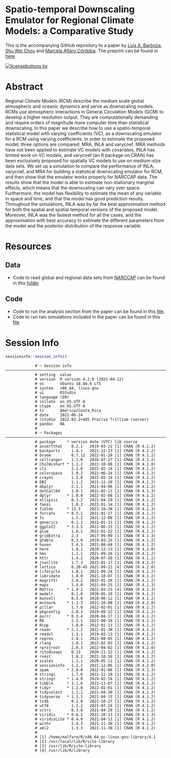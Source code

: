 # Spatio-temporal Downscaling Emulator for Regional Climate Models: a Comparative Study

This is the accompanying GitHub repository to a paper by [Luis A. Barboza](https://github.com/luisbarboza27), [Shu Wei Chou](https://github.com/shuwei325) and [Marcela Alfaro Córdoba](https://github.com/malfaro2). The preprint can be found in [here](https://arxiv.org/abs/2206.03914).

[![licensebuttons
by](https://licensebuttons.net/l/by-nc/4.0//88x31.png)](https://creativecommons.org/licenses/by/4.0)


# Abstract

Regional Climate Models (RCM) describe the medium scale global atmospheric and oceanic dynamics and serve as downscaling models. RCMs use atmospheric interactions in General Circulation Models (GCM) to develop a higher resolution output. They are computationally demanding and require orders of magnitude more computer time than statistical downscaling. In this paper we describe how to use a spatio-temporal statistical model with varying coefficients (VC), as a downscaling emulator for a RCM using varying coefficients. In order to estimate the proposed model, three options are compared: MRA, INLA and varycoef. MRA methods have not been applied to estimate VC models with covariates, INLA has limited work on VC models, and varycoef (an R package on CRAN) has been exclusively proposed for spatially VC models to use on medium-size data sets. We set up a simulation to compare the performance of INLA, varycoef, and MRA for building a statistical downscaling emulator for RCM, and then show that the emulator works properly for NARCCAP data. The results show that the model is able to estimate non-stationary marginal effects, which means that the downscaling can vary over space. Furthermore, the model has flexibility to estimate the mean of any variable in space and time, and that the model has good prediction results. Throughout the simulations, INLA was by far the best approximation method for both the spatial and spatial temporal versions of the proposed model. Moreover, INLA was the fastest method for all the cases, and the approximation with best accuracy to estimate the different parameters from the model and the posterior distribution of the response variable.

# Resources

## Data

* Code to read global and regional data sets from [NARCCAP](https://www.earthsystemgrid.org/project/narccap.html) can be found in this [folder](https://github.com/LEA-UCR/MRA-ST/tree/master/Data_ST)

## Code

* Code to run the analysis section from the paper can be found in this [file](https://github.com/LEA-UCR/MRA-ST/tree/master/MCMC_NARCCAP).
* Code to run two simulations included in the paper can be found in this [file](https://github.com/LEA-UCR/MRA-ST/tree/master/sim)



# Session Info

``` r
sessioninfo::session_info()
```

                 # ─ Session info ──────────────────────────────────────────────────────────────────────────────
                 # setting  value
                 # version  R version 4.2.0 (2022-04-22)
                 # os       Ubuntu 18.04.6 LTS
                 # system   x86_64, linux-gnu
                 # ui       RStudio
                 # language (EN)
                 # collate  en_US.UTF-8
                 # ctype    en_US.UTF-8
                 # tz       America/Costa_Rica
                 # date     2022-06-24
                 # rstudio  2022.02.2+485 Prairie Trillium (server)
                 # pandoc   NA
                 # 
                 # ─ Packages ──────────────────────────────────────────────────────────────────────────────────
                 # package     * version date (UTC) lib source
                 # assertthat    0.2.1   2019-03-21 [1] CRAN (R 4.1.2)
                 # backports     1.4.1   2021-12-13 [1] CRAN (R 4.1.2)
                 # broom         0.7.12  2022-01-28 [1] CRAN (R 4.1.2)
                 # cellranger    1.1.0   2016-07-27 [1] CRAN (R 4.1.2)
                 # CholWishart * 1.1.2   2021-10-08 [1] CRAN (R 4.2.0)
                 # cli           3.2.0   2022-02-14 [1] CRAN (R 4.1.2)
                 # colorspace    2.0-2   2021-06-24 [1] CRAN (R 4.1.2)
                 # crayon        1.5.0   2022-02-14 [1] CRAN (R 4.1.2)
                 # DBI           1.1.2   2021-12-20 [1] CRAN (R 4.1.2)
                 # dbplyr        2.1.1   2021-04-06 [1] CRAN (R 4.1.2)
                 # dotCall64     1.0-1   2021-02-11 [1] CRAN (R 4.1.3)
                 # dplyr       * 1.0.8   2022-02-08 [1] CRAN (R 4.1.2)
                 # ellipsis      0.3.2   2021-04-29 [1] CRAN (R 4.1.2)
                 # fansi         1.0.2   2022-01-14 [1] CRAN (R 4.1.2)
                 # fields      * 13.3    2021-10-30 [1] CRAN (R 4.1.3)
                 # forcats     * 0.5.1   2021-01-27 [1] CRAN (R 4.1.2)
                 # fs            1.5.2   2021-12-08 [1] CRAN (R 4.1.2)
                 # generics      0.1.2   2022-01-31 [1] CRAN (R 4.1.2)
                 # ggplot2     * 3.3.5   2021-06-25 [1] CRAN (R 4.1.2)
                 # glue          1.6.1   2022-01-22 [1] CRAN (R 4.1.2)
                 # gridExtra     2.3     2017-09-09 [1] CRAN (R 4.1.3)
                 # gtable        0.3.0   2019-03-25 [1] CRAN (R 4.1.2)
                 # haven         2.4.3   2021-08-04 [1] CRAN (R 4.1.2)
                 # here          1.0.1   2020-12-13 [1] CRAN (R 4.2.0)
                 # hms           1.1.1   2021-09-26 [1] CRAN (R 4.1.2)
                 # httr          1.4.2   2020-07-20 [1] CRAN (R 4.1.2)
                 # jsonlite      1.7.3   2022-01-17 [1] CRAN (R 4.1.2)
                 # lattice       0.20-45 2021-09-22 [4] CRAN (R 4.2.0)
                 # lifecycle     1.0.1   2021-09-24 [1] CRAN (R 4.1.2)
                 # lubridate     1.8.0   2021-10-07 [1] CRAN (R 4.1.2)
                 # magrittr      2.0.2   2022-01-26 [1] CRAN (R 4.1.2)
                 # maps          3.4.0   2021-09-25 [1] CRAN (R 4.1.3)
                 # Matrix      * 1.4-1   2022-03-23 [4] CRAN (R 4.1.3)
                 # modelr        0.1.8   2020-05-19 [1] CRAN (R 4.1.2)
                 # munsell       0.5.0   2018-06-12 [1] CRAN (R 4.1.2)
                 # mvtnorm     * 1.1-3   2021-10-08 [1] CRAN (R 4.2.0)
                 # pillar        1.7.0   2022-02-01 [1] CRAN (R 4.1.2)
                 # pkgconfig     2.0.3   2019-09-22 [1] CRAN (R 4.1.2)
                 # purrr       * 0.3.4   2020-04-17 [1] CRAN (R 4.1.2)
                 # R6            2.5.1   2021-08-19 [1] CRAN (R 4.1.2)
                 # Rcpp          1.0.8   2022-01-13 [1] CRAN (R 4.1.2)
                 # readr       * 2.1.2   2022-01-30 [1] CRAN (R 4.1.2)
                 # readxl        1.3.1   2019-03-13 [1] CRAN (R 4.1.2)
                 # reprex        2.0.1   2021-08-05 [1] CRAN (R 4.1.2)
                 # rlang         1.0.1   2022-02-03 [1] CRAN (R 4.1.2)
                 # rprojroot     2.0.3   2022-04-02 [1] CRAN (R 4.2.0)
                 # rstudioapi    0.13    2020-11-12 [1] CRAN (R 4.1.2)
                 # rvest         1.0.2   2021-10-16 [1] CRAN (R 4.1.2)
                 # scales        1.1.1   2020-05-11 [1] CRAN (R 4.1.2)
                 # sessioninfo   1.2.2   2021-12-06 [1] CRAN (R 4.2.0)
                 # spam        * 2.8-0   2022-01-06 [1] CRAN (R 4.1.3)
                 # stringi       1.7.6   2021-11-29 [1] CRAN (R 4.1.2)
                 # stringr     * 1.4.0   2019-02-10 [1] CRAN (R 4.1.2)
                 # tibble      * 3.1.6   2021-11-07 [1] CRAN (R 4.1.2)
                 # tidyr       * 1.2.0   2022-02-01 [1] CRAN (R 4.1.2)
                 # tidyselect    1.1.1   2021-04-30 [1] CRAN (R 4.1.2)
                 # tidyverse   * 1.3.1   2021-04-15 [1] CRAN (R 4.1.2)
                 # tzdb          0.2.0   2021-10-27 [1] CRAN (R 4.1.2)
                 # utf8          1.2.2   2021-07-24 [1] CRAN (R 4.1.2)
                 # vctrs         0.3.8   2021-04-29 [1] CRAN (R 4.1.2)
                 # viridis     * 0.6.2   2021-10-13 [1] CRAN (R 4.1.3)
                 # viridisLite * 0.4.0   2021-04-13 [1] CRAN (R 4.1.2)
                 # withr         2.4.3   2021-11-30 [1] CRAN (R 4.1.2)
                 # xml2          1.3.3   2021-11-30 [1] CRAN (R 4.1.2)
                 # 
                 # [1] /home/malfaro/R/x86_64-pc-linux-gnu-library/4.1
                 # [2] /usr/local/lib/R/site-library
                 # [3] /usr/lib/R/site-library
                 # [4] /usr/lib/R/library

